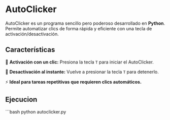 <h1>AutoClicker</h1>
<p>AutoClicker es un programa sencillo pero poderoso desarrollado en <strong>Python</strong>. Permite automatizar clics de forma rápida y eficiente con una tecla de activación/desactivación.</p>
<h2>Características</h2>
<p>📌 <strong>Activación con un clic:</strong> Presiona la tecla <code>T</code> para iniciar el AutoClicker.</p>
<p>📌 <strong>Desactivación al instante:</strong> Vuelve a presionar la tecla <code>T</code> para detenerlo.</p>
<p>⚡ <strong>Ideal para tareas repetitivas que requieren clics automáticos.</strong></p>
<h2>Ejecucion</h2>
```bash
python autoclicker.py
